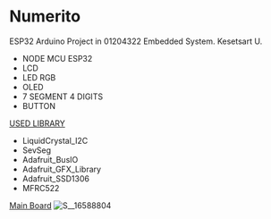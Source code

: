 # Numerito
ESP32 Arduino Project in 01204322 Embedded System. Kesetsart U.

* NODE MCU ESP32
* LCD
* LED RGB 
* OLED
* 7 SEGMENT 4 DIGITS
* BUTTON

<ins>USED LIBRARY</ins>
* LiquidCrystal_I2C
* SevSeg 
* Adafruit_BusIO 
* Adafruit_GFX_Library 
* Adafruit_SSD1306
* MFRC522 

<ins>Main Board</ins>
![S__16588804](https://user-images.githubusercontent.com/99107665/228003841-632fd32e-e6ca-432e-b102-34b4f6fdb50c.jpg)




